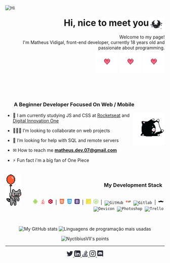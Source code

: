 <!-- APRESENTAÇÃO GIF -->
<img align="left" src=".github/MatheusVidigal-ApresentaçãoGIF.gif" alt="Hi"  width="50%"/>

<!-- APRESENTAÇÃO -->
<h1 align="right">Hi, nice to meet you
    <img align="right" src='.github/bat.gif' alt="Morcego" width="50">
</h1>
<p align="right">Welcome to my page!
    <br>
    I'm Matheus Vidigal, front-end developer, currently 18 years old and passionate about programming.
    <br>
    <img src='.github/heart.gif' alt="Coração-1 explodindo" width="70">
    <img src='.github/heart.gif' alt="Coração-2 explodindo" width="70">
    <img src='.github/heart.gif' alt="Coração-3 explodindo" width="70">
</p>


<br><br><br><!--spacing-3x-->

<!-- FOCO... -->
<h3 align="left">
    &nbsp;&nbsp;&nbsp;&nbsp;&nbsp;&nbsp;
    A Beginner Developer Focused On Web / Mobile
</h3>

<img align="right" src='.github/cat.gif' alt="Morcego" width="20%">

<!-- SOBRE MIM -->
- 🌱 I am currently studying JS and CSS at [Rocketseat](https://app.rocketseat.com.br/me/matheus-vidigal-nyctibius) and [Digital Innovation One](https://web.digitalinnovation.one/users/matheus_dev_07?tab=achievements)

- 👨🏻‍💻 I’m looking to collaborate on web projects

- 🤔 I’m looking for help with SQL and remote servers

- ✉ How to reach me **matheus.dev.07@gmail.com**

- ⚡ Fun fact i'm a big fan of One Piece

<br><!--spacing-->
<img align="left" src='.github/catBallon.gif' alt="Gato flutuando" width="50">
<!-- TECNOLOGIAS -->
<h3 align="right">
    My Development Stack
    &nbsp;
</h3>
<p align="right"><br>&nbsp;
    <code><img src=".github/tecSvg/android.svg"   alt="Android"   height="16"/></code>&nbsp;
    <code><img src=".github/tecSvg/java.svg"      alt="Java"      height="16"/></code>&nbsp;
    <code><img src=".github/tecSvg/cPlusPlus.svg" alt="cPlusPlus" height="16"/></code>&nbsp;
    |&nbsp;
    <code><img src=".github/tecSvg/html5.svg" alt="Html5" height="16"/></code>&nbsp;
    <code><img src=".github/tecSvg/css3.svg"  alt="Css3"  height="16"/></code>&nbsp;
    <code><img src="https://raw.githubusercontent.com/github/explore/80688e429a7d4ef2fca1e82350fe8e3517d3494d/topics/bootstrap/bootstrap.png" alt="Bootstrap" height="16"/></code>&nbsp;
    |&nbsp;
    <code><img src=".github/tecSvg/javascript.svg" alt="Javascript" height="16"/></code>&nbsp;
    <code><img src=".github/tecSvg/node.svg"       alt="Node"       height="16"/></code>&nbsp;
    |&nbsp;
    <code><img src="https://cdn3.iconfinder.com/data/icons/inficons/512/github.png"           alt="GitHub" height="16"/></code>&nbsp;
    <code><img src="https://raw.githubusercontent.com/github/explore/80688e429a7d4ef2fca1e82350fe8e3517d3494d/topics/git/git.png" alt="Git" height="16"/></code>&nbsp;
    <code><img src="https://icongr.am/devicon/gitlab-original.svg?size=16&color=currentColor" alt="Gitlab" height="16"/></code>&nbsp;
    |&nbsp;
    <code><img src=".github/tecSvg/handlebars.svg" alt="handlebars" height="16" width="16"/></code>&nbsp;
    <code><img src="https://icongr.am/devicon/devicon-plain.svg?size=16&color=currentColor" alt="Devicon"   height="16"/></code>&nbsp;
    <code><img src="https://icongr.am/devicon/photoshop-plain.svg?size=16&color=4d91ff"     alt="Photoshop" height="16"/></code>&nbsp;
    <code><img src="https://cdn.iconscout.com/icon/free/png-512/trello-6-569395.png"        alt="Trello"    height="16"/></code>&nbsp;
    <!-- https://devicon.dev/ -->
</p>

<br><!--spacing-->

<!-- API | MYGITHUB -->
<p align="center">
    <img  align="center" src="https://github-readme-stats.vercel.app/api?username=NyctibiusVII&show_icons=true&custom_title=🦊%20Matheus%20Vidigal's%20GitHub%20Stats&title_color=ff441e&text_color=fd5634&icon_color=f74716&bg_color=282a36&hide_border=true&count_private=true&hide=issues" alt="My GitHub stats"/>
    <img  align="center" src="https://github-readme-stats.vercel.app/api/top-langs/?username=NyctibiusVII&custom_title=🍧%20Most%20Used%20Languages&title_color=ff79c6&text_color=ff79c6&icon_color=f74716&bg_color=282a36&hide_border=true&line_height=9&layout=compact" alt="Linguagens de programação mais usadas"/>
</p>
<!-- #282a36 | fbfbfb
     #ff79c6 | 6651ab
     #ff441e | ff3108 -->


<!-- API | POINTS -->
<p align="center">
    <img src="https://github-profile-trophy.vercel.app/?username=NyctibiusVII&theme=dracula&margin-w=7&hide_border=true" alt="NyctibiusVII's points"/>
</p>

---

<!-- REDES SOCIAIS -->
<p align="center">
    <a href="https://twitter.com/NyctibiusVII" target="blank">
        <img src=".github/twitter.svg" alt="Twitter" height="20"/>
    </a>
    <a href="https://www.linkedin.com/in/matheus-vidigal-nyctibiusvii/" target="blank">
        <img src=".github/linkedin.svg" alt="Linkedin" height="20"/>
    </a>
    <a href="https://pt.stackoverflow.com/users/155001/matheus-vidigal" target="blank">
        <img src=".github/stack-overflow.svg" alt="StackOverflow" height="20"/>
    </a>
    <a href="https://www.instagram.com/nyctibius_vii/" target="blank">
        <img src=".github/instagram.svg" alt="Instagram" height="20"/>
    </a>
    <a href="https://discord.gg/DMuCj2s" target="blank">
        <img src=".github/discord.svg" alt="Discord" height="20"/>
    </a>
</p>

<!--
**NyctibiusVII/NyctibiusVII** is a ✨ _special_ ✨ repository because its `README.md` (this file) appears on your GitHub profile.

Here are some ideas to get you started:

- 🔭 I’m currently working on ...
- 🌱 I’m currently learning ...
- 👯 I’m looking to collaborate on ...
- 🤔 I’m looking for help with ...
- 💬 Ask me about ...
- 📫 How to reach me: ...
- 😄 Pronouns: ...
- ⚡ Fun fact: ...
-->